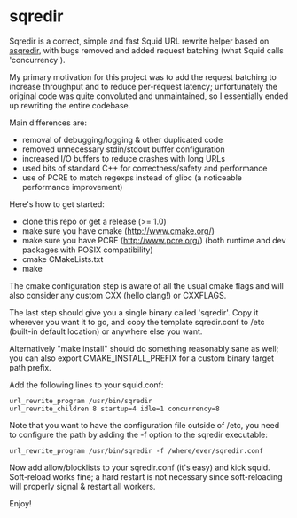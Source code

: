 sqredir
=======

Sqredir is a correct, simple and fast Squid URL rewrite helper based on 
[asqredir](http://asqredir.sourceforge.net/), with bugs removed and
added request batching (what Squid calls 'concurrency').

My primary motivation for this project was to add the request batching
to increase throughput and to reduce per-request latency; unfortunately
the original code was quite convoluted and unmaintained, so I essentially
ended up rewriting the entire codebase.

Main differences are:

- removal of debugging/logging & other duplicated code
- removed unnecessary stdin/stdout buffer configuration
- increased I/O buffers to reduce crashes with long URLs
- used bits of standard C++ for correctness/safety and performance
- use of PCRE to match regexps instead of glibc
  (a noticeable performance improvement)

Here's how to get started:

- clone this repo or get a release (>= 1.0)
- make sure you have cmake (http://www.cmake.org/)
- make sure you have PCRE (http://www.pcre.org/)
  (both runtime and dev packages with POSIX compatibility)
- cmake CMakeLists.txt
- make

The cmake configuration step is aware of all the usual cmake flags
and will also consider any custom CXX (hello clang!) or CXXFLAGS.

The last step should give you a single binary called 'sqredir'.
Copy it wherever you want it to go, and copy the template sqredir.conf
to /etc (built-in default location) or anywhere else you want.

Alternatively "make install" should do something reasonably sane
as well; you can also export CMAKE_INSTALL_PREFIX for a custom binary
target path prefix.

Add the following lines to your squid.conf:

    url_rewrite_program /usr/bin/sqredir
    url_rewrite_children 8 startup=4 idle=1 concurrency=8

Note that you want to have the configuration file outside of /etc, you
need to configure the path by adding the -f option to the sqredir executable:

    url_rewrite_program /usr/bin/sqredir -f /where/ever/sqredir.conf

Now add allow/blocklists to your sqredir.conf (it's easy) and kick squid.
Soft-reload works fine; a hard restart is not necessary since soft-reloading
will properly signal & restart all workers.

Enjoy!
